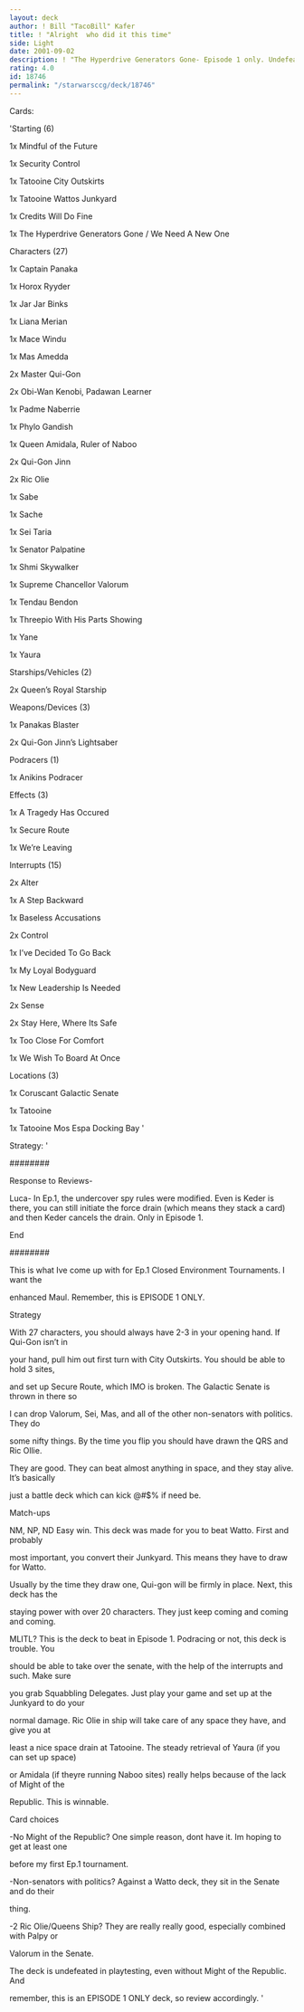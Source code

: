 ```yaml
---
layout: deck
author: ! Bill "TacoBill" Kafer
title: ! "Alright  who did it this time"
side: Light
date: 2001-09-02
description: ! "The Hyperdrive Generators Gone- Episode 1 only. Undefeated as of yet."
rating: 4.0
id: 18746
permalink: "/starwarsccg/deck/18746"
---
```

Cards: 

'Starting (6)

1x Mindful of the Future

1x Security Control

1x Tatooine City Outskirts

1x Tatooine Wattos Junkyard

1x Credits Will Do Fine

1x The Hyperdrive Generators Gone / We Need A New One


Characters (27)

1x Captain Panaka

1x Horox Ryyder

1x Jar Jar Binks

1x Liana Merian

1x Mace Windu

1x Mas Amedda

2x Master Qui-Gon

2x Obi-Wan Kenobi, Padawan Learner

1x Padme Naberrie

1x Phylo Gandish

1x Queen Amidala, Ruler of Naboo

2x Qui-Gon Jinn

2x Ric Olie

1x Sabe

1x Sache

1x Sei Taria

1x Senator Palpatine

1x Shmi Skywalker

1x Supreme Chancellor Valorum

1x Tendau Bendon

1x Threepio With His Parts Showing

1x Yane

1x Yaura


Starships/Vehicles (2)

2x Queen&#8217;s Royal Starship


Weapons/Devices (3)

1x Panakas Blaster

2x Qui-Gon Jinn&#8217;s Lightsaber


Podracers (1)

1x Anikins Podracer


Effects (3)

1x A Tragedy Has Occured

1x Secure Route

1x We&#8217;re Leaving


Interrupts (15)

2x Alter

1x A Step Backward

1x Baseless Accusations

2x Control

1x I&#8217;ve Decided To Go Back

1x My Loyal Bodyguard

1x New Leadership Is Needed

2x Sense

2x Stay Here, Where Its Safe

1x Too Close For Comfort

1x We Wish To Board At Once


Locations (3)

1x Coruscant Galactic Senate

1x Tatooine

1x Tatooine Mos Espa Docking Bay '

Strategy: '

########

Response to Reviews-

Luca- In Ep.1, the undercover spy rules were modified. Even is Keder is there, you can still initiate the force drain (which means they stack a card) and then Keder cancels the drain. Only in Episode 1. 

End

########



This is what Ive come up with for Ep.1 Closed Environment Tournaments. I want the

enhanced Maul. Remember, this is EPISODE 1 ONLY.



Strategy

With 27 characters, you should always have 2-3 in your opening hand. If Qui-Gon isn’t in

your hand, pull him out first turn with City Outskirts. You should be able to hold 3 sites,

and set up Secure Route, which IMO is broken. The Galactic Senate is thrown in there so

I can drop Valorum, Sei, Mas, and all of the other non-senators with politics. They do

some nifty things. By the time you flip you should have drawn the QRS and Ric Ollie.

They are good. They can beat almost anything in space, and they stay alive. It’s basically

just a battle deck which can kick @#$% if need be. 


Match-ups

NM, NP, ND Easy win. This deck was made for you to beat Watto. First and probably

most important, you convert their Junkyard. This means they have to draw for Watto.

Usually by the time they draw one, Qui-gon will be firmly in place. Next, this deck has the

staying power with over 20 characters. They just keep coming and coming and coming.


MLITL? This is the deck to beat in Episode 1. Podracing or not, this deck is trouble. You

should be able to take over the senate, with the help of the interrupts and such. Make sure

you grab Squabbling Delegates. Just play your game and set up at the Junkyard to do your

normal damage. Ric Olie in ship will take care of any space they have, and give you at

least a nice space drain at Tatooine. The steady retrieval of Yaura (if you can set up space)

or Amidala (if theyre running Naboo sites) really helps because of the lack of Might of the

Republic. This is winnable. 




Card choices


-No Might of the Republic? One simple reason, dont have it. Im hoping to get at least one

before my first Ep.1 tournament. 

-Non-senators with politics? Against a Watto deck, they sit in the Senate and do their

thing.

-2 Ric Olie/Queens Ship? They are really really good, especially combined with Palpy or

Valorum in the Senate.


The deck is undefeated in playtesting, even without Might of the Republic. And

remember, this is an EPISODE 1 ONLY deck, so review accordingly.  '
